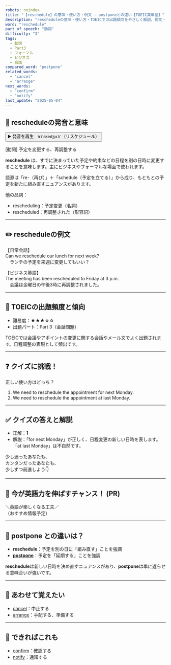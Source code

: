 ```yaml
---
robots: noindex
title: "【reschedule】の意味・使い方・例文 ― postponeとの違い【TOEIC英単語】"
description: "rescheduleの意味・使い方・TOEICでの出題傾向をやさしく解説。例文・クイズ付きでpostponeとの違いもわかりやすく学べます。"
word: "reschedule"
part_of_speech: "動詞"
difficulty: "3"
tags:
  - 動詞
  - Part3
  - フォーマル
  - ビジネス
  - 会議
compared_word: "postpone"
related_words:
  - "cancel"
  - "arrange"
next_words:
  - "confirm"
  - "notify"
last_update: "2025-05-04"
---
```


## 🔰 rescheduleの発音と意味

<button class="play-audio" onclick="playTTS('reschedule')">
  <span class="play-audio-main">
    ▶️ 発音を再生　/rɪˈskedʒuːl/
  </span>
  <span class="play-audio-sub">
    （リスケジュール）
  </span>
</button>

[動詞] 予定を変更する、再調整する

**reschedule** は、すでに決まっていた予定や約束などの日程を別の日時に変更することを意味します。主にビジネスやフォーマルな場面で使われます。

語源は「re-（再び）」＋「schedule（予定を立てる）」から成り、もともとの予定を新たに組み直すニュアンスがあります。

他の品詞：  
- rescheduling：予定変更（名詞）
- rescheduled：再調整された（形容詞）

---

## ✏️ rescheduleの例文

【日常会話】  
Can we reschedule our lunch for next week?  
　ランチの予定を来週に変更してもいい？

【ビジネス英語】  
The meeting has been rescheduled to Friday at 3 p.m.  
　会議は金曜日の午後3時に再調整されました。

---

## 🎯 TOEICの出題頻度と傾向

- 難易度：★★★☆☆
- 出題パート：Part 3（会話問題）

TOEICでは会議やアポイントの変更に関する会話やメール文でよく出題されます。日程調整の表現として頻出です。

---

## ❓ クイズに挑戦！

正しい使い方はどっち？

1. We need to reschedule the appointment for next Monday.  
2. We need to reschedule the appointment at last Monday.

---

## ✅ クイズの答えと解説

- 正解：**1**
- 解説：「for next Monday」が正しく、日程変更の新しい日時を表します。「at last Monday」は不自然です。

少し迷ったあなたも、  
カンタンだったあなたも、  
少しずつ前進しよう👇️

---

## 🚀 今が英語力を伸ばすチャンス！ (PR)

<div class="info-center">
＼英語が楽しくなる工夫／<br>  
（おすすめ情報予定）
</div>

---

## 🤔  postpone との違いは？

- **reschedule**：予定を別の日に「組み直す」ことを強調
- **[postpone](/word/postpone/)**：予定を「延期する」ことを強調

**reschedule**は新しい日時を決め直すニュアンスがあり、**postpone**は単に遅らせる意味合いが強いです。

---

## 🧩 あわせて覚えたい

- [cancel](/word/cancel/)：中止する
- [arrange](/word/arrange/)：手配する、準備する

---

## 📖 できればこれも

- [confirm](/word/confirm/)：確認する
- [notify](/word/notify/)：通知する

<!-- cvid: aid05_bid25 -->

